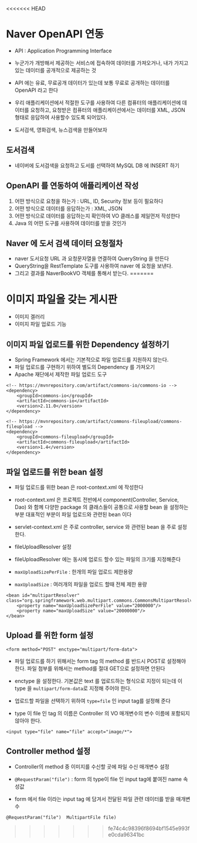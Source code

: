 <<<<<<< HEAD
# Naver OpenAPI 연동
* API : Application Programming Interface
* 누군가가 개방해서 제공하는 서비스에 접속하여 데이터를 가져오거나, 내가 가지고 있는 데이터를 공개적으로 제공하는 것
* API 에는 유료, 무료공개 데이터가 있는데 보통 무료로 공개하는 데이터를 OpenAPI 라고 한다
* 우리 애플리케이션에서 적절한 도구를 사용하여 다른 컴퓨터의 애플리케이션에 데이터를 요청하고, 요청받은 컴퓨터의 애플리케이션에서는 데이터를 XML, JSON 형태로 응답하여 사용할수 있도록 되어있다.

* 도서검색, 영화검색, 뉴스검색을 만들어보자

## 도서검색
* 네이버에 도서검색을 요청하고 도서를 선택하여 MySQL DB 에 INSERT 하기

## OpenAPI 를 연동하여 애플리케이션 작성
1. 어떤 방식으로 요청을 하는가 : URL, ID, Security 정보 등이 필요하다
2. 어떤 방식으로 데이터를 응답하는가 : XML, JSON
3. 어떤 방식으로 데이터를 응답하는지 확인하여 VO 클래스를 제일먼저 작성한다
4. Java 의 어떤 도구를 사용하여 데이터를 받을 것인가

## Naver 에 도서 검색 데이터 요청절차
* naver 도서요청 URL 과 요청문자열을 연결하여 QueryString 을 만든다
* QueryString을 RestTemplate 도구를 사용하여 naver 에 요청을 보낸다.
* 그리고 결과를 NaverBookVO 객체를 통해서 받는다.
=======
# 이미지 파일을 갖는 게시판
* 이미지 겔러리 
* 이미지 파일 업로드 기능

## 이미지 파일 업로드를 위한 Dependency 설정하기
* Spring Framework 에서는 기본적으로 파일 업로드를 지원하지 않는다.
* 파일 업로드를 구현하기 위하여 별도의 Dependency 를 가져오기
* Apache 재단에서 제작한 파일 업로드 도구
```
<!-- https://mvnrepository.com/artifact/commons-io/commons-io -->
<dependency>
    <groupId>commons-io</groupId>
    <artifactId>commons-io</artifactId>
    <version>2.11.0</version>
</dependency>
```
```
<!-- https://mvnrepository.com/artifact/commons-fileupload/commons-fileupload -->
<dependency>
    <groupId>commons-fileupload</groupId>
    <artifactId>commons-fileupload</artifactId>
    <version>1.4</version>
</dependency>
```

## 파일 업로드를 위한 bean 설정
* 파일 업로드를 위한 bean 은 root-context.xml 에 작성한다
* root-context.xml 은 프로젝트 전반에서 component(Controller, Service, Dao) 와 함께 다양한 package 의 클래스들이 공통으로 사용할 bean 을 설정하는 부분 대표적인 부분이 파일 업로드와 관련된 bean 이다
* servlet-context.xml 은 주로 controller, service 와 관련된 bean 을 주로 설정한다.

* fileUploadResolver 설정
* fileUploadResolver 에는 동시에 업로드 할수 있는 파일의 크기를 지정해준다
* ```maxUploadSizePerFile``` : 한개의 파일 업로드 제한용량
* ```maxUploadSize``` : 여러개의 파일을 업로드 할때 전체 제한 용량

```
<bean id="multipartResolver" class="org.springframework.web.multipart.commons.CommonsMultipartResolver">
	<property name="maxUploadSizePerFile" value="2000000"/>
	<property name="maxUploadSize" value="20000000"/>
</bean>
```
## Upload 를 위한 form 설정
```
<form method="POST" enctype="multipart/form-data">
```
* 파일 업로드를 하기 위해서는 form tag 의 method 를 반드시 POST로 설정해야 한다. 파일 첨부를 위해서는 method를 절대 GET으로 설정하면 안된다
* enctype 을 설정한다. 기본값은 text 를 업로드하는 형식으로 지정이 되는데 이 type 을 ```multipart/form-data```로 지정해 주어야 한다.

* 업로드할 파일을 선택하기 위하여 ```type=file``` 인 input tag를 설정해 준다
* type 이 file 인 tag 의 이름은 Controller 의 VO 매개변수의 변수 이름에 포함되지 않아야 한다.
```
<input type="file" name="file" accept="image/*">
```

## Controller method 설정
* Controller의 method 중 이미지를 수신할 곳에 파일 수신 매개변수 설정
* ```@RequestParam("file")``` : form 의 type이 file 인 input tag에 붙여진 name 속성값

* form 에서 file 이라는 input tag 에 담겨서 전달된 파일 관련 데이터를 받을 매개변수
```
@RequestParam("file")  MultipartFile file)
```







>>>>>>> fe74c4c98396f8694bf1545e993fe0cda96341bc


